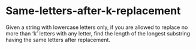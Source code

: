 # Same-letters-after-k-replacement
Given a string with lowercase letters only, if you are allowed to replace no more than ‘k’ letters with any letter, find the length of the longest substring having the same letters after replacement.
